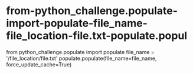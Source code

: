 # from-python_challenge.populate-import-populate-file_name-file_location-file.txt-populate.popul
from python_challenge.populate import populate  file_name = '/file_location/file.txt' populate.populate(file_name=file_name, force_update_cache=True)
